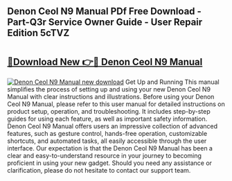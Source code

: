 ## Denon Ceol N9 Manual PDf Free Download - Part-Q3r Service Owner Guide - User Repair Edition 5cTVZ

# <h2><a href="http://cf19366.oget.top/?id=Denon+Ceol+N9+Manual">🔗Download New 👉🔴 Denon Ceol N9 Manual</a></h2>

[![Denon Ceol N9 Manual new download](https://i.imgur.com/5g1atiW.png)](http://cf19366.oget.top/?id=Denon+Ceol+N9+Manual)
Get Up and Running This manual simplifies the process of setting up and using your new Denon Ceol N9 Manual with clear instructions and illustrations. Before using your Denon Ceol N9 Manual, please refer to this user manual for detailed instructions on product setup, operation, and troubleshooting. It includes step-by-step guides for using each feature, as well as important safety information. Denon Ceol N9 Manual offers users an impressive collection of advanced features, such as gesture control, hands-free operation, customizable shortcuts, and automated tasks, all easily accessible through the user interface. Our expectation is that the Denon Ceol N9 Manual has been a clear and easy-to-understand resource in your journey to becoming proficient in using your new gadget. Should you need any assistance or clarification, please do not hesitate to contact our support team.
